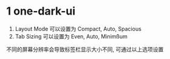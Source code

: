 # 1 one-dark-ui

1. Layout Mode 可以设置为 Compact, Auto, Spacious
2. Tab Sizing 可以设置为 Even, Auto, Minimßum

不同的屏幕分辨率会导致标签栏显示大小不同, 可通过以上选项设置
